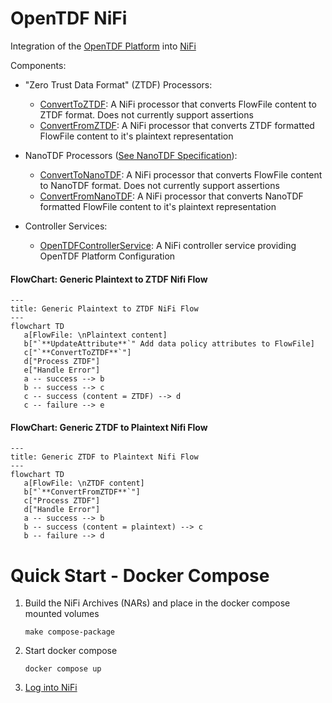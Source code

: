 # OpenTDF NiFi
Integration of the [OpenTDF Platform](https://github.com/opentdf/platform) into [NiFi](https://nifi.apache.org/)

Components:
* "Zero Trust Data Format" (ZTDF) Processors: 
  * [ConvertToZTDF](./nifi-tdf-processors/src/main/java/io/opentdf/nifi/ConvertToZTDF.java): A NiFi processor that converts FlowFile content to ZTDF format. Does not currently support assertions 
  * [ConvertFromZTDF](./nifi-tdf-processors/src/main/java/io/opentdf/nifi/ConvertFromZTDF.java): A NiFi processor that converts ZTDF formatted FlowFile content to it's plaintext representation
* NanoTDF Processors ([See NanoTDF Specification](https://github.com/opentdf/spec/tree/main/schema/nanotdf#readme)):
    * [ConvertToNanoTDF](./nifi-tdf-processors/src/main/java/io/opentdf/nifi/ConvertToNanoTDF.java): A NiFi processor that converts FlowFile content to NanoTDF format. Does not currently support assertions
    * [ConvertFromNanoTDF](./nifi-tdf-processors/src/main/java/io/opentdf/nifi/ConvertFromNanoTDF.java): A NiFi processor that converts NanoTDF formatted FlowFile content to it's plaintext representation

* Controller Services:
  * [OpenTDFControllerService](./nifi-tdf-controller-services-api/src/main/java/io/opentdf/nifi/OpenTDFControllerService.java): A NiFi controller service providing OpenTDF Platform Configuration


#### FlowChart: Generic Plaintext to ZTDF Nifi Flow

```mermaid
---
title: Generic Plaintext to ZTDF NiFi Flow
---
flowchart TD
   a[FlowFile: \nPlaintext content]
   b["`**UpdateAttribute**`" Add data policy attributes to FlowFile]
   c["`**ConvertToZTDF**`"]
   d["Process ZTDF"]
   e["Handle Error"]
   a -- success --> b
   b -- success --> c
   c -- success (content = ZTDF) --> d
   c -- failure --> e
```

#### FlowChart: Generic ZTDF to Plaintext Nifi Flow
```mermaid
---
title: Generic ZTDF to Plaintext Nifi Flow
---
flowchart TD
   a[FlowFile: \nZTDF content]
   b["`**ConvertFromZTDF**`"]
   c["Process ZTDF"]
   d["Handle Error"]
   a -- success --> b
   b -- success (content = plaintext) --> c
   b -- failure --> d
```

# Quick Start - Docker Compose

1. Build the NiFi Archives (NARs) and place in the docker compose mounted volumes
    ```shell
    make compose-package
    ```
1. Start docker compose
    ```shell
    docker compose up
    ```
1. [Log into NiFi](http://localhost:18080/nifi)
